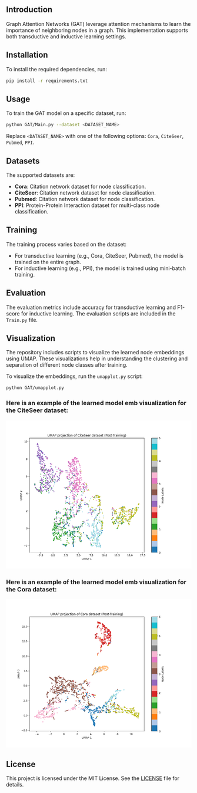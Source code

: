 



## Introduction

Graph Attention Networks (GAT) leverage attention mechanisms to learn the importance of neighboring nodes in a graph. This implementation supports both transductive and inductive learning settings.

## Installation

To install the required dependencies, run:

```sh
pip install -r requirements.txt
```

## Usage

To train the GAT model on a specific dataset, run:

```sh
python GAT/Main.py --dataset <DATASET_NAME>
```

Replace `<DATASET_NAME>` with one of the following options: `Cora`, `CiteSeer`, `Pubmed`, `PPI`.

## Datasets

The supported datasets are:
- **Cora**: Citation network dataset for node classification.
- **CiteSeer**: Citation network dataset for node classification.
- **Pubmed**: Citation network dataset for node classification.
- **PPI**: Protein-Protein Interaction dataset for multi-class node classification.

## Training

The training process varies based on the dataset:
- For transductive learning (e.g., Cora, CiteSeer, Pubmed), the model is trained on the entire graph.
- For inductive learning (e.g., PPI), the model is trained using mini-batch training.

## Evaluation

The evaluation metrics include accuracy for transductive learning and F1-score for inductive learning. The evaluation scripts are included in the `Train.py` file.

## Visualization

The repository includes scripts to visualize the learned node embeddings using UMAP. These visualizations help in understanding the clustering and separation of different node classes after training.

To visualize the embeddings, run the `umapplot.py` script:

```sh
python GAT/umapplot.py
```
### Here is an example of the learned model emb  visualization for the CiteSeer dataset:

![Node Embeddings Visualization - CiteSeer](GAT/umap_projection_citeseer.png)

### Here is an example of the learned model emb visualization for the Cora dataset:

![Node Embeddings Visualization - Cora](GAT/umap_projection_cora.png)



## License

This project is licensed under the MIT License. See the [LICENSE](LICENSE) file for details.
